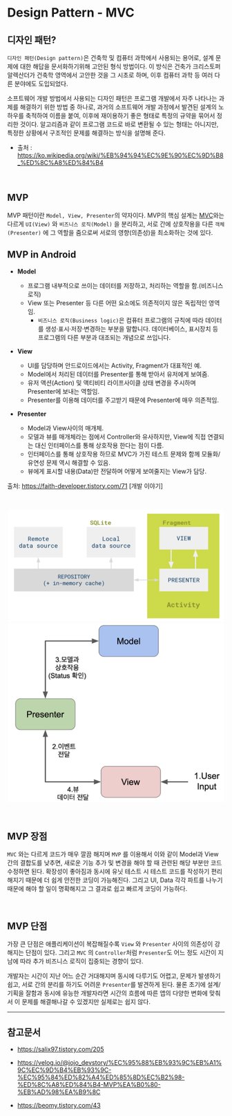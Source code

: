 # Design Pattern - MVC

## 디자인 패턴?

`디자인 패턴(Design pattern)`은 건축학 및 컴퓨터 과학에서 사용되는 용어로, 설계 문제에 대한 해답을 문서화하기위해 고안된 형식 방법이다. 이 방식은 건축가 크리스토퍼 알렉산더가 건축학 영역에서 고안한 것을 그 시초로 하며, 이후 컴퓨터 과학 등 여러 다른 분야에도 도입되었다.

소프트웨어 개발 방법에서 사용되는 디자인 패턴은 프로그램 개발에서 자주 나타나는 과제를 해결하기 위한 방법 중 하나로, 과거의 소프트웨어 개발 과정에서 발견된 설계의 노하우를 축적하여 이름을 붙여, 이후에 재이용하기 좋은 형태로 특정의 규약을 묶어서 정리한 것이다. 알고리즘과 같이 프로그램 코드로 바로 변환될 수 있는 형태는 아니지만, 특정한 상황에서 구조적인 문제를 해결하는 방식을 설명해 준다.

- 출처 : https://ko.wikipedia.org/wiki/%EB%94%94%EC%9E%90%EC%9D%B8_%ED%8C%A8%ED%84%B4

<br/>

## MVP

MVP 패턴이란 `Model, View, Presenter`의 약자이다. MVP의 핵심 설계는 [MVC](https://github.com/KCSGround/TIL/blob/master/Design/MVC-Pattern.md)와는 다르게 `UI(View)` 와 `비즈니스 로직(Model)` 을 분리하고, 서로 간에 상호작용을 다른 `객체(Presenter)` 에 그 역할을 줌으로써 서로의 영향(의존성)을 최소화하는 것에 있다.

## MVP in Android

- **Model**

  - 프로그램 내부적으로 쓰이는 데이터를 저장하고, 처리하는 역할을 함.(비즈니스 로직)
  - View 또는 Presenter 등 다른 어떤 요소에도 의존적이지 않은 독립적인 영역임.
    - `비즈니스 로직(Business logic)`은 컴퓨터 프로그램의 규칙에 따라 데이터를 생성·표시·저장·변경하는 부분을 말합니다. 데이터베이스, 표시장치 등 프로그램의 다른 부분과 대조되는 개념으로 쓰입니다.

- **View**

  - UI를 담당하며 안드로이드에서는 Activity, Fragment가 대표적인 예.
  - Model에서 처리된 데이터를 Presenter를 통해 받아서 유저에게 보여줌.
  - 유저 액션(Action) 및 액티비티 라이프사이클 상태 변경을 주시하며 Presenter에 보내는 역할임.
  - Presenter를 이용해 데이터를 주고받기 때문에 Presenter에 매우 의존적임.

- **Presenter**
  - Model과 View사이의 매개체.
  - 모델과 뷰를 매개체라는 점에서 Controller와 유사하지만, View에 직접 연결되는 대신 인터페이스를 통해 상호작용 한다는 점이 다름.
  - 인터페이스를 통해 상호작용 하므로 MVC가 가진 테스트 문제와 함께 모듈화/유연성 문제 역시 해결할 수 있음.
  - 뷰에게 표시할 내용(Data)만 전달하며 어떻게 보여줄지는 View가 담당.

출처: https://faith-developer.tistory.com/71 [개발 이야기]

<br>

<p align="center">

<img src="https://github.com/KCSGround/TIL/blob/master/assets/MVP-pattern-1.PNG" width="500px" height="260px"/>

<img src="https://github.com/KCSGround/TIL/blob/master/assets/MVP-pattern-2.PNG" width="500px" height="415px"/>

</p>

<br/>

## MVP 장점

`MVC` 와는 다르게 코드가 매우 깔끔 해지며 `MVP` 를 이용해서 이와 같이 Model과 View 간의 결합도를 낮추면, 새로운 기능 추가 및 변경을 해야 할 때 관련된 해당 부분만 코드 수정하면 된다. 확장성이 좋아짐과 동시에 유닛 테스트 시 테스트 코드를 작성하기 편리해지기 때문에 더 쉽게 안전한 코딩이 가능해진다. 그리고 UI, Data 각각 파트를 나누기 때문에 해야 할 일이 명확해지고 그 결과로 쉽고 빠르게 코딩이 가능하다.

<br/>

## MVP 단점

가장 큰 단점은 애플리케이션이 복잡해질수록 `View` 와 `Presenter` 사이의 의존성이 강해지는 단점이 있다. 그리고 `MVC` 의 `Controller`처럼 `Presenter`도 어느 정도 시간이 지남에 따라 추가 비즈니스 로직이 집중되는 경향이 있다.

개발자는 시간이 지난 어느 순간 거대해지며 동시에 다루기도 어렵고, 문제가 발생하기 쉽고, 서로 간의 분리를 하기도 어려운 `Presenter`를 발견하게 된다. 물론 초기에 설계/기획을 잘함과 동시에 유능한 개발자라면 시간의 흐름에 따른 앱의 다양한 변화에 맞춰서 이 문제를 해결해나갈 수 있겠지만 실제로는 쉽지 않다.

---

## 참고문서

- https://salix97.tistory.com/205

- https://velog.io/@jojo_devstory/%EC%95%88%EB%93%9C%EB%A1%9C%EC%9D%B4%EB%93%9C-%EC%95%84%ED%82%A4%ED%85%8D%EC%B2%98-%ED%8C%A8%ED%84%B4-MVP%EA%B0%80-%EB%AD%98%EA%B9%8C

- https://beomy.tistory.com/43
